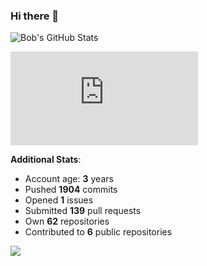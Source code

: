 ### Hi there 👋

![Bob's GitHub Stats](https://github-readme-stats.vercel.app/api?username=Bobthesoftwaredeveloper&show_icons=true&count_private=true&theme=react&hide=stars,prs,issues,contribs)

![Bob's github activity graph](https://d3eqgu1c877dat.cloudfront.net/graph-stats.xml)

**Additional Stats**:
- Account age: **3** years
- Pushed **1904** commits
- Opened **1** issues
- Submitted **139** pull requests
- Own **62** repositories
- Contributed to **6** public repositories

![](https://komarev.com/ghpvc/?username=BobTheSoftwareDeveloper)
